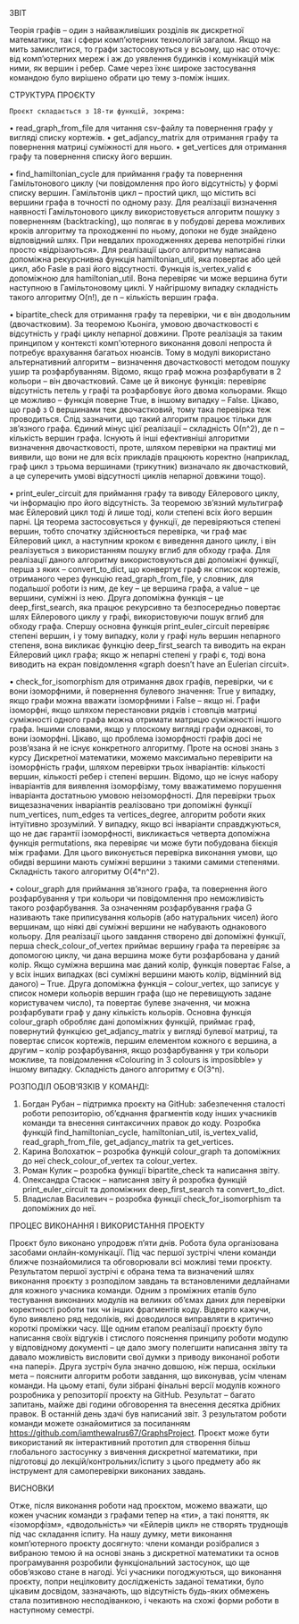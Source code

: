 ЗВІТ

Теорія графів – один з найважливіших розділів як дискретної математики, так і сфери комп’ютерних технологій загалом. Якщо на мить замислитися, то графи застосовуються у всьому, що нас оточує: від комп’ютерних мереж і аж до уявлення будинків і комунікацій між ними, як вершин і ребер. Саме через їхнє широке застосування командою було вирішено обрати цю тему з-поміж інших. 

СТРУКТУРА ПРОЄКТУ

	Проєкт складається з 18-ти функцій, зокрема:

•	read_graph_from_file для читання csv-файлу та повернення графу у вигляді списку кортежів.
•	get_adjancy_matrix для отримання графу та повернення матриці суміжності для нього.
•	get_vertices для отримання графу та повернення списку його вершин.

•	find_hamiltonian_cycle для приймання графу та повернення Гамільтонового циклу (чи повідомлення про його відсутність) у формі списку вершин. Гамільтонів цикл  – простий цикл, що містить всі вершини графа в точності по одному разу. Для реалізації визначення наявності Гамільтонового циклу використовується алгоритм пошуку з поверненням (backtracking), що полягає в у побудові дерева можливих кроків алгоритму та проходженні по ньому, допоки не буде знайдено відповідний шлях. При невдалих проходженнях дерева непотрібні гілки просто «відрізаються». Для реалізації цього алгоритму написана допоміжна рекурснивна функція hamiltonian_util, яка повертає або цей цикл, або Fasle в разі його відсутності. Функція is_vertex_valid є допоміжною для hamiltonian_util. Вона перевіряє чи може вершина бути наступною в Гамільтоновому циклі. У найгіршому випадку складність такого алгоритму O(n!), де n – кількість вершин графа.

•	bipartite_check для отримання графу та перевірки, чи є він дводольним (двочастковим). За теоремою Кьоніга, умовою двочастковості є відсутність у графі циклу непарної довжини. Проте реалізація за таким принципом у контексті комп'ютерного виконання доволі непроста й потребує врахування багатьох нюансів. Тому в модулі використано альтернативний алгоритм – визначення двочастковості методом пошуку ушир та розфарбуванням. Відомо, якщо граф можна розфарбувати в 2 кольори – він двочастковий. Саме це й виконує функція: перевіряє відсутність петель у графі та розфарбовує його двома кольорами. Якщо це можливо – функція поверне True, в іншому випадку – False. Цікаво, що граф з 0 вершинами теж двочастковий, тому така перевірка теж проводиться. Слід зазначити, що такий алгоритм працює тільки для зв’язного графа. Єдиний мінус цієї реалізації – складність О(n^2), де n – кількість вершин графа. Існують й інші ефективніші алгоритми визначення двочастковості, проте, шляхом перевірки на практиці ми виявили, що вони не для всіх прикладів працюють коректно (наприклад, граф цикл з трьома вершинами (трикутник) визначало як двочастковий, а це суперечить умові відсутності циклів непарної довжини тощо).

•	print_euler_circuit для приймання графу та виводу Ейлерового циклу, чи інформацію про його відсутність. За теоремою зв’язний мультиграф має Ейлеровий цикл тоді й лише тоді, коли степені всіх його вершин парні. Ця теорема застосовується у функції, де перевіряються степені вершин, тобто спочатку здійснюється перевірка, чи граф має Ейлеровий цикл, а наступним кроком є виведення даного циклу, і він реалізується з використанням пошуку вглиб для обходу графа. Для реалізації даного алгоритму використовуються дві допоміжні функції, перша з яких –  convert_to_dict, що конвертує граф як список кортежів, отриманого через функцію read_graph_from_file, у словник, для подальшої роботи із ним, де key – це вершина графа, а value – це вершини, суміжні із нею. Друга допоміжна функція – це deep_first_search, яка працює рекурсивно та безпосередньо повертає шлях Ейлерового циклу у графі, використовуючи пошук вглиб для обходу графа. Спершу основна функція print_euler_circuit перевіряє степені вершин, і у тому випадку, коли у графі нуль вершин непарного степеня, вона викликає функцію deep_first_search та виводить на екран Ейлеровий цикл графа; якщо ж непарні степені у графі є, тоді вона виводить на екран повідомлення «graph doesn’t have an Eulerian circuit». 

•	check_for_isomorphism для отримання двох графів, перевірки, чи є вони ізоморфними, й повернення булевого значення: True у випадку, якщо графи можна вважати ізоморфними і False – якщо ні. Графи ізоморфні, якщо шляхом перестановки рядків і стовпців матриці суміжності одного графа можна отримати матрицю суміжності іншого графа. Іншими словами, якщо у плоскому вигляді графи однакові, то вони ізоморфні. Цікаво, що проблема ізоморфності графів досі не розв’язана й не існує конкретного алгоритму. Проте на основі знань з курсу Дискретної математики, можемо максимально перевірити на ізоморфність графи, шляхом перевірки трьох інваріантів: кількості вершин, кількості ребер і степені вершин. Відомо, що не існує набору інваріантів для виявлення ізоморфізму, тому вважатимемо порушення інваріанта достатньою умовою неізоморфності. Для перевірки трьох вищезазначених інваріантів реалізовано три допоміжні функції num_vertices, num_edges та vertices_degree, алгоритм роботи яких інтуїтивно зрозумілий. У випадку, якщо всі інваріанти справджуються, що не дає гарантії ізоморфності, викликається четверта допоміжна функція permutations, яка перевіряє чи може бути побудована бієкція між графами. Для цього виконується перевірка виконання умови, що обидві вершини мають суміжні вершини з такими самими степенями. Складність такого алгоритму O(4*n^2).

•	colour_graph для приймання зв’язного графа, та повернення його розфарбування у три кольори чи повідомлення про неможливість такого розфарбування. За означенням розфарбування  графа G називають таке приписування кольорів (або натуральних чисел) його вершинам, що ніякі дві суміжні вершини не набувають однакового кольору. Для реалізації цього завдання створено дві допоміжні функції, перша check_colour_of_vertex приймає вершину графа та перевіряє за допомогою циклу, чи дана вершина може бути розфарбована у даний колір. Якщо суміжна вершина має даний колір, функція повертає False, а у всіх інших випадках (всі суміжні вершини мають колір, відмінний від даного) – True. Друга допоміжна функція – colour_vertex, що записує у список номери кольорів вершин графа (що не перевищують задане користувачем число), та повертає булеве значення, чи можна розфарбувати граф у дану кількість кольорів. Основна функція colour_graph обробляє дані допоміжних функцій, приймає граф, повернутий функцією get_adjancy_matrix у вигляді булевої матриці, та повертає список кортежів, першим елементом кожного є вершина, а другим – колір розфарбування, якщо розфарбування у три кольори можливе, та повідомлення «Colouring in 3 colours is imposibble» у іншому випадку. Складність даного алгоритму є О(3^n).


РОЗПОДІЛ ОБОВ’ЯЗКІВ У КОМАНДІ:

1.	Богдан Рубан – підтримка проєкту на GitHub: забезпечення сталості роботи репозиторію, об’єднання фрагментів коду інших учасників команди та внесення синтаксичних правок до коду. Розробка функцій find_hamiltonian_cycle, hamiltonian_util, is_vertex_valid, read_graph_from_file, get_adjancy_matrix та get_vertices.
2.	Карина Волохатюк – розробка функцій colour_graph та допоміжних до неї check_colour_of_vertex та colour_vertex.
3.	Роман Кулик – розробка функції bipartite_check та написання звіту.
4.	Олександра Стасюк – написання звіту й розробка функцій print_euler_circuit та допоміжних deep_first_search та convert_to_dict.
5.	Владислав Василевич – розробка функції check_for_isomorphism та допоміжних до неї.

ПРОЦЕС ВИКОНАННЯ І ВИКОРИСТАННЯ ПРОЕКТУ

Проєкт було виконано упродовж п’яти днів. Робота була організована засобами онлайн-комунікації. Під час першої зустрічі члени команди ближче познайомилися та обговорювали всі можливі теми проєкту. Результатом першої зустрічі є обрана тема та визначений шлях виконання проєкту з розподілом завдань та встановленими дедлайнами для кожного учасника команди.
Одним з проміжних етапів було тестування виконаних модулів на великих об’ємах даних для перевірки коректності роботи тих чи інших фрагментів коду. Відверто кажучи, було виявлено ряд недоліків, які доводилося виправляти в критично короткі проміжки часу. Ще одним етапом реалізації проєкту було написання своїх відгуків і стислого пояснення принципу роботи модулю у відповідному документі – це дало змогу полегшити написання звіту та давало можливість висловити свої думки з приводу виконаної роботи «на папері».
Друга зустріч була значно довшою, ніж перша, оскільки мета – пояснити алгоритм роботи завдання, що виконував,  усім членам команди. На цьому етапі, були зібрані фінальні версії модулів кожного розробника у репозиторії проєкту на GitHub. Результат – багато запитань, майже дві години обговорення та внесення десятка дрібних правок.
В останній день здачі був написаний звіт.
З результатом роботи команди можете ознайомитися за посиланням https://github.com/iamthewalrus67/GraphsProject.
Проєкт може бути використаний як інтерактивний прототип для створення більш глобального застосунку з вивчення дискретної математики, при підготовці до лекцій/контрольних/іспиту з цього предмету або як інструмент для самоперевірки виконаних завдань.

ВИСНОВКИ

Отже, після виконання роботи над проєктом, можемо вважати, що кожен учасник команди з графами тепер на «ти», а такі поняття, як «ізоморфізм», «дводольність» чи «Ейлерів цикл» не створять труднощів під час складання іспиту. На нашу думку, мети виконання комп’ютерного проєкту досягнуто: члени команди розібралися з вибраною темою й на основі знань з дискретної математики та основ програмування розробили функціональний застосунок, що ще обов’язково стане в нагоді. Усі учасники погоджуються, що виконання проєкту, попри нецілковиту дослідженість заданої тематики, було цікавим досвідом, зазначають, що відсутність будь-яких обмежень стала позитивною несподіванкою, і чекають на схожі форми роботи в наступному семестрі.
